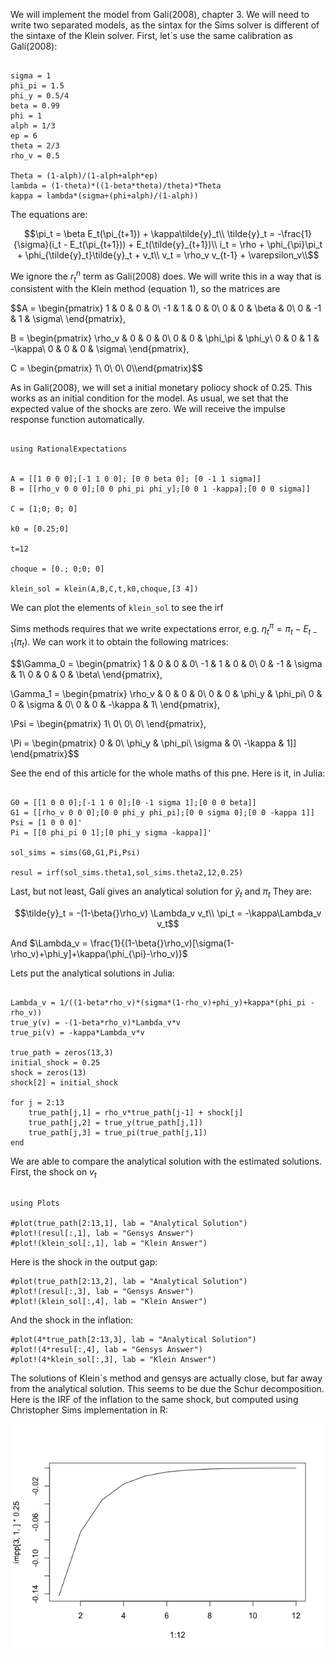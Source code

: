 We will implement the model from Galí(2008), chapter 3. We will need to write two separated models, as the sintax for the Sims solver is different of the sintaxe of the Klein solver. First, let`s use the same calibration as Galí(2008):

```@example 1

sigma = 1
phi_pi = 1.5
phi_y = 0.5/4
beta = 0.99
phi = 1
alph = 1/3
ep = 6
theta = 2/3
rho_v = 0.5

Theta = (1-alph)/(1-alph+alph*ep)
lambda = (1-theta)*((1-beta*theta)/theta)*Theta
kappa = lambda*(sigma+(phi+alph)/(1-alph))

```

The equations are:

$$\pi_t = \beta E_t(\pi_{t+1}) + \kappa\tilde{y}_t\\
\tilde{y}_t = -\frac{1}{\sigma}(i_t - E_t(\pi_{t+1})) + E_t(\tilde{y}_{t+1})\\
i_t = \rho + \phi_{\pi}\pi_t + \phi_{\tilde{y}_t}\tilde{y}_t + v_t\\
v_t = \rho_v v_{t-1} + \varepsilon_v\\$$

We ignore the $r^n_t$ term as Galí(2008) does. We will write this in a way that is consistent with the Klein method (equation 1), so the matrices are

$$A = \begin{pmatrix}
1 & 0 & 0 & 0\\
-1 & 1 & 0 & 0\\
0 & 0 & \beta & 0\\
0 & -1 & 1 & \sigma\\
\end{pmatrix},

B = \begin{pmatrix}
\rho_v & 0 & 0 & 0\\
0 & 0 & \phi_\pi & \phi_y\\
0 & 0 & 1 & -\kappa\\
0 & 0 & 0 & \sigma\\
\end{pmatrix},

C = \begin{pmatrix}
1\\
0\\
0\\
0\\\end{pmatrix}$$

As in Gali(2008), we will set a initial monetary poliocy shock of 0.25. This works as an initial condition for the model. As usual, we set that the expected value of the shocks are zero. We will receive the impulse response function automatically.

```@example1

using RationalExpectations


A = [[1 0 0 0];[-1 1 0 0]; [0 0 beta 0]; [0 -1 1 sigma]]
B = [[rho_v 0 0 0];[0 0 phi_pi phi_y];[0 0 1 -kappa];[0 0 0 sigma]]

C = [1;0; 0; 0]

k0 = [0.25;0]

t=12

choque = [0.; 0;0; 0]

klein_sol = klein(A,B,C,t,k0,choque,[3 4])

```
We can plot the elements of `klein_sol` to see the irf


Sims methods requires that we write expectations error, e.g. $\eta_t^{\pi} = \pi_t - E_{t-1}(\pi_t)$. We can work it to obtain the following matrices:

$$\Gamma_0 = \begin{pmatrix}
1 & 0 & 0 & 0\\
-1 & 1 & 0 & 0\\
0 & -1 & \sigma & 1\\
0 & 0 & 0 & \beta\\
\end{pmatrix},

\Gamma_1 = \begin{pmatrix}
 \rho_v & 0 & 0 & 0\\
0 & 0 & \phi_y & \phi_pi\\
0 & 0 & \sigma & 0\\
0 & 0 & -\kappa & 1\\
\end{pmatrix},

\Psi = \begin{pmatrix}
1\\
0\\
0\\
0\\
\end{pmatrix},

\Pi = \begin{pmatrix}
0 & 0\\
\phi_y & \phi_pi\\
\sigma & 0\\
-\kappa & 1]]
\end{pmatrix}$$

See the end of this article for the whole maths of this pne. Here is it, in Julia:

```@example 1

G0 = [[1 0 0 0];[-1 1 0 0];[0 -1 sigma 1];[0 0 0 beta]]
G1 = [[rho_v 0 0 0];[0 0 phi_y phi_pi];[0 0 sigma 0];[0 0 -kappa 1]]
Psi = [1 0 0 0]'
Pi = [[0 phi_pi 0 1];[0 phi_y sigma -kappa]]'

sol_sims = sims(G0,G1,Pi,Psi)

resul = irf(sol_sims.theta1,sol_sims.theta2,12,0.25)

```

Last, but not least, Galí gives an analytical solution for $\tilde{y}_t$ and $\pi_t$ They are:

$$\tilde{y}_t = -(1-\beta{}\rho_v) \Lambda_v v_t\\
\pi_t = -\kappa\Lambda_v v_t$$

And $\Lambda_v = \frac{1}{(1-\beta{}\rho_v)[\sigma(1-\rho_v)+\phi_y]+\kappa(\phi_{\pi}-\rho_v)}$

Lets put the analytical solutions in Julia:

```@example 1

Lambda_v = 1/((1-beta*rho_v)*(sigma*(1-rho_v)+phi_y)+kappa*(phi_pi - rho_v))
true_y(v) = -(1-beta*rho_v)*Lambda_v*v
true_pi(v) = -kappa*Lambda_v*v

true_path = zeros(13,3)
initial_shock = 0.25
shock = zeros(13)
shock[2] = initial_shock

for j = 2:13
    true_path[j,1] = rho_v*true_path[j-1] + shock[j]
    true_path[j,2] = true_y(true_path[j,1])
    true_path[j,3] = true_pi(true_path[j,1])
end

```

We are able to compare the analytical solution with the estimated solutions. First, the shock on $v_t$

```@example 1

using Plots

#plot(true_path[2:13,1], lab = "Analytical Solution")
#plot!(resul[:,1], lab = "Gensys Answer")
#plot!(klein_sol[:,1], lab = "Klein Answer")
```

Here is the shock in the output gap:

```@example 1
#plot(true_path[2:13,2], lab = "Analytical Solution")
#plot!(resul[:,3], lab = "Gensys Answer")
#plot!(klein_sol[:,4], lab = "Klein Answer")
```

And the shock in the inflation:

```@example 1
#plot(4*true_path[2:13,3], lab = "Analytical Solution")
#plot!(4*resul[:,4], lab = "Gensys Answer")
#plot!(4*klein_sol[:,3], lab = "Klein Answer")

```

The solutions of Klein`s method and gensys are actually close, but far away from the analytical solution. This seems to be due the Schur decomposition. Here is the IRF of the inflation to the same shock, but computed using Christopher Sims implementation in R:

![](Rplot01.png)
